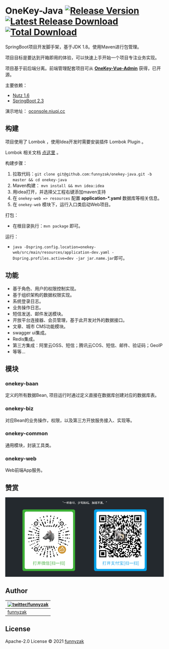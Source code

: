 # OneKey-Java [![Release Version](https://img.shields.io/github/release/funnyzak/onekey-java.svg)](https://github.com/funnyzak/onekey-java/releases/latest) [![Latest Release Download](https://img.shields.io/github/downloads/funnyzak/onekey-java/latest/total.svg)](https://github.com/funnyzak/onekey-java/releases/latest) [![Total Download](https://img.shields.io/github/downloads/funnyzak/onekey-java/total.svg)](https://github.com/funnyzak/onekey-java/releases)


SpringBoot项目开发脚手架，基于JDK 1.8。使用Maven进行包管理。

项目目标是要达到开箱即用的体验，可以快速上手开始一个项目专注业务实现。

项目基于前后端分离。前端管理配套项目可从 **[OneKey-Vue-Admin](https://github.com/funnyzak/onekey-vue-admin)** 获得，已开源。




主要依赖：

- [Nutz 1.6](https://nutzam.github.io/nutz/)
- [SpringBoot 2.3](#)

演示地址： [oconsole.niuqi.cc](http://oconsole.niuqi.cc)



## 构建

项目使用了 Lombok ，使用Idea开发时需要安装插件 Lombok Plugin 。

Lombok 相关文档 [点这里](https://projectlombok.org/features/all) 。

构建步骤：

1. 拉取代码：`git clone git@github.com:funnyzak/onekey-java.git -b master && cd onekey-java`
2. Maven构建： `mvn install && mvn idea:idea`
3. 用idea打开，并选择父工程右键添加maven支持
4. 在 `onekey-web => resources` 配置 **application-*.yaml** 数据库等相关信息。
5. 在 `onekey-web` 模块下，运行入口类启动Web项目。

打包：

- 在根目录执行：`mvn package` 即可。

运行：

- `java -Dspring.config.location=onekey-web/src/main/resources/application-dev.yaml -Dspring.profiles.active=dev -jar jar.name.jar`即可。


## 功能

- 基于角色、用户的权限控制实现。
- 基于组织架构的数据权限实现。
- 系统登录日志。
- 业务操作日志。
- 短信发送、邮件发送模块。
- 开放平台连接器、会员管理，基于此开发对外的数据接口。
- 文章、城市 CMS功能模块。
- swagger ui集成。
- Redis集成。
- 第三方集成：阿里云OSS、短信；腾讯云COS、短信、邮件、验证码；GeoIP
- 等等...


## 模块

### onekey-baan

定义的所有数据Bean, 项目运行时通过定义直接在数据库创建对应的数据库表。

### onekey-biz

对应Bean的业务操作，权限，以及第三方开放服务接入、实现等。

### onekey-common

通用模块，封装工具类。

### onekey-web

Web前端App服务。


## 赞赏

![赞赏](./_docs/assets/img/coffee.png)



## Author

| [![twitter/funnyzak](https://s.gravatar.com/avatar/c2437e240644b1317a4a356c6d6253ee?s=70)](https://twitter.com/funnyzak "Follow @funnyzak on Twitter") |
|---|
| [funnyzak](https://yycc.me/) |



## License

Apache-2.0 License © 2021 [funnyzak](https://github.com/funnyzak)

